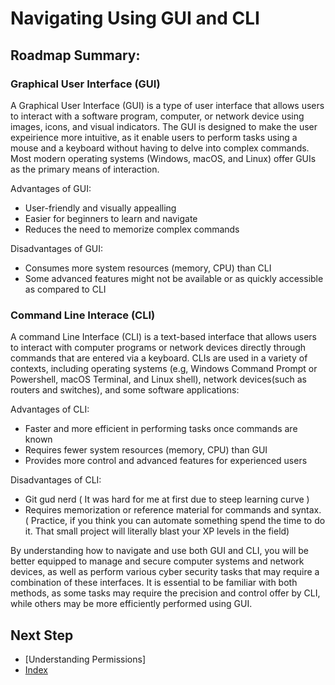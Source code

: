 # Navigating Using GUI and CLI

## Roadmap Summary:
### Graphical User Interface (GUI)
A Graphical User Interface (GUI) is a type of user interface that allows users to interact with a software program, computer, or network device using images, icons, and visual indicators. The GUI is designed to make the user expeirience more intuitive, as it enable users to perform tasks using a mouse and a keyboard without having to delve into complex commands. Most modern operating systems (Windows, macOS, and Linux) offer GUIs as the primary means of interaction.

Advantages of GUI:
  - User-friendly and visually appealling
  - Easier for beginners to learn and navigate
  - Reduces the need to memorize complex commands

Disadvantages of GUI:
  - Consumes more system resources (memory, CPU) than CLI
  - Some advanced features might not be available or as quickly accessible as compared to CLI

### Command Line Interace (CLI)
A command Line Interface (CLI) is a text-based interface that allows users to interact with computer programs or network devices directly through commands that are entered via a keyboard. CLIs are used in a variety of contexts, including operating systems (e.g, Windows Command Prompt or Powershell, macOS Terminal, and Linux shell), network devices(such as routers and switches), and some software applications:

Advantages of CLI:
  - Faster and more efficient in performing tasks once commands are known
  - Requires fewer system resources (memory, CPU) than GUI
  - Provides more control and advanced features for experienced users

Disadvantages of CLI:
  - Git gud nerd ( It was hard for me at first due to steep learning curve )
  - Requires memorization or reference material for commands and syntax. ( Practice, if you think you can automate something spend the time to do it. That small project will literally blast your XP levels in the field)

By understanding how to navigate and use both GUI and CLI, you will be better equipped to manage and secure computer systems and network devices, as well as perform various cyber security tasks that may require a combination of these interfaces. It is essential to be familiar with both methods, as some tasks may require the precision and control offer by CLI, while others may be more efficiently performed using GUI.
## Next Step
- [Understanding Permissions]
- [Index](https://github.com/Sisu-Sus/CyberSec-RoadMap/blob/main/index.md)
